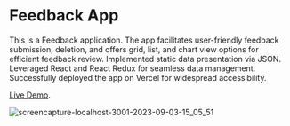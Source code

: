 # Feedback App

This is a Feedback application. The app facilitates user-friendly feedback submission, deletion, and offers  grid, list, and chart view options for efficient feedback review. Implemented static data presentation via JSON. Leveraged React and React Redux for seamless data management. Successfully deployed the app on Vercel for widespread accessibility.

[Live Demo](https://feedback-app-henna-six.vercel.app/).

![screencapture-localhost-3001-2023-09-03-15_05_51](https://github.com/therahul1996/feedback-app/assets/68235062/87784622-682a-4860-b07c-cca690d85fb3)

